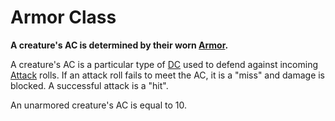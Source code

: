 # Armor Class

**A creature's AC is determined by their worn [Armor](../../Items%20and%20Gear/Armor/Armor.md).**

A creature's AC is a particular type of [DC](../../Game%20Procedures/Core%20Procedures/DC.md) used to defend against incoming [Attack](../../Game%20Procedures/Combat/Attack.md) rolls. If an attack roll fails to meet the AC, it is a "miss" and damage is blocked. A successful attack is a "hit".

An unarmored creature's AC is equal to 10.
